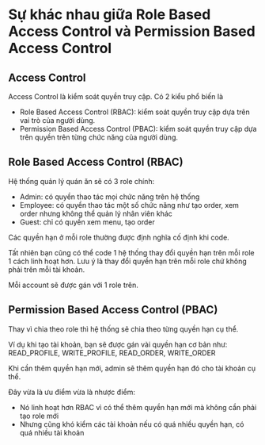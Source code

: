 # Sự khác nhau giữa Role Based Access Control và Permission Based Access Control

## Access Control

Access Control là kiểm soát quyền truy cập. Có 2 kiểu phổ biến là

- Role Based Access Control (RBAC): kiểm soát quyền truy cập dựa trên vai trò của người dùng.
- Permission Based Access Control (PBAC): kiểm soát quyền truy cập dựa trên quyền trên từng chức năng của người dùng.

## Role Based Access Control (RBAC)

Hệ thống quản lý quán ăn sẽ có 3 role chính:

- Admin: có quyền thao tác mọi chức năng trên hệ thống
- Employee: có quyền thao tác một số chức năng như tạo order, xem order nhưng không thể quản lý nhân viên khác
- Guest: chỉ có quyền xem menu, tạo order

Các quyền hạn ở mỗi role thường được định nghĩa cố định khi code.

Tất nhiên bạn cũng có thể code 1 hệ thống thay đổi quyền hạn trên mỗi role 1 cách linh hoạt hơn. Lưu ý là thay đổi quyền hạn trên mỗi role chứ không phải trên mỗi tài khoản.

Mỗi account sẽ được gán với 1 role trên.

## Permission Based Access Control (PBAC)

Thay vì chia theo role thì hệ thống sẽ chia theo từng quyền hạn cụ thể.

Ví dụ khi tạo tài khoản, bạn sẽ được gán vài quyền hạn cơ bản như: READ_PROFILE, WRITE_PROFILE, READ_ORDER, WRITE_ORDER

Khi cần thêm quyền hạn mới, admin sẽ thêm quyền hạn đó cho tài khoản cụ thể.

Đây vừa là ưu điểm vừa là nhược điểm:

- Nó linh hoạt hơn RBAC vì có thể thêm quyền hạn mới mà không cần phải tạo role mới
- Nhưng cũng khó kiểm các tài khoản nếu có quá nhiều quyền hạn, có quá nhiều tài khoản
